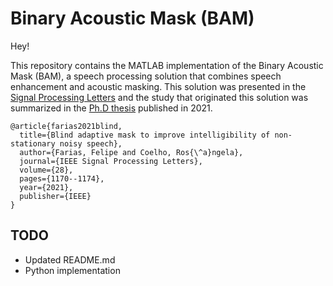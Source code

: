 # Binary Acoustic Mask (BAM)

Hey!

This repository contains the MATLAB implementation of the Binary Acoustic Mask (BAM), a speech processing solution that combines speech enhancement and acoustic masking. This solution was presented in the [Signal Processing Letters](https://ieeexplore.ieee.org/abstract/document/9446642/) and the study that originated this solution was summarized in the [Ph.D thesis](https://lasp.ime.eb.br/docs/thesis/tese_felipe_2021.pdf) published in 2021.

```
@article{farias2021blind,
  title={Blind adaptive mask to improve intelligibility of non-stationary noisy speech},
  author={Farias, Felipe and Coelho, Ros{\^a}ngela},
  journal={IEEE Signal Processing Letters},
  volume={28},
  pages={1170--1174},
  year={2021},
  publisher={IEEE}
}
```

## TODO 
- Updated README.md
- Python implementation 
